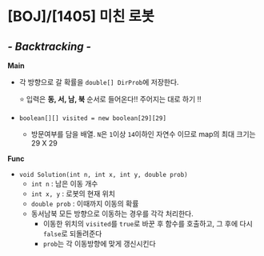 # [BOJ]/[1405] 미친 로봇

## *- Backtracking -*

**Main**

* 각 방향으로 갈 확률을 `double[] DirProb`에 저장한다.

  :star: 입력은 **동, 서, 남, 북** 순서로 들어온다!! 주어지는 대로 하기 !!

* `boolean[][] visited = new boolean[29][29]`

  * 방문여부를 담을 배열. `N`은 `1`이상 `14`이하인 자연수 이므로 map의 최대 크기는 29 X 29 

**Func**

* `void Solution(int n, int x, int y, double prob)`
  * `int n` : 남은 이동 개수
  * `int x, y` : 로봇의 현재 위치
  * `double prob` : 이때까지 이동의 확률
  * 동서남북 모든 방향으로 이동하는 경우를 각각 처리한다.
    * 이동한 위치의 `visited`를 `true`로 바꾼 후 함수를 호출하고, 그 후에 다시 `false`로 되돌려준다
    * `prob`는 각 이동방향에 맞게 갱신시킨다

